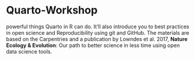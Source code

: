 # Quarto-Workshop
 powerful things Quarto in R can do. It’ll also introduce you to best practices in open science and Reproducibility using git and GitHub. The materials are based on the Carpentries and a publication by Lowndes et al. 2017, **Nature Ecology & Evolution**: Our path to better science in less time using open data science tools. 
